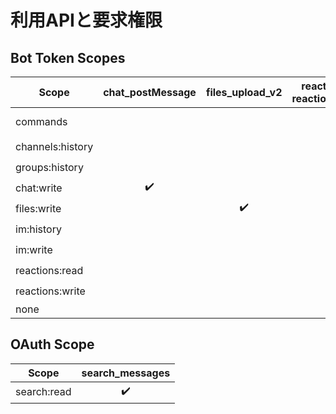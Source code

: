 # 利用APIと要求権限

## Bot Token Scopes

|      Scope       |  chat_postMessage  |  files_upload_v2   | reactions_add<br>reactions_remove |   reactions_get    | conversations_open | conversations_replies |    bot events    |     その他     |
| ---------------- | :----------------: | :----------------: | :-------------------------------: | :----------------: | :----------------: | :-------------------: | :--------------: | :------------: |
| commands         |                    |                    |                                   |                    |                    |                       |                  | Slash Commands |
| channels:history |                    |                    |                                   |                    |                    |  :heavy_check_mark:   | message.channels |                |
| groups:history   |                    |                    |                                   |                    |                    |  :heavy_check_mark:   |  message.groups  |                |
| chat:write       | :heavy_check_mark: |                    |                                   |                    |                    |                       |                  |                |
| files:write      |                    | :heavy_check_mark: |                                   |                    |                    |                       |                  |                |
| im:history       |                    |                    |                                   |                    |                    |  :heavy_check_mark:   |    message.im    |                |
| im:write         |                    |                    |                                   |                    | :heavy_check_mark: |                       |                  |                |
| reactions:read   |                    |                    |                                   | :heavy_check_mark: |                    |                       |                  |                |
| reactions:write  |                    |                    |        :heavy_check_mark:         |                    |                    |                       |                  |                |
| none             |                    |                    |                                   |                    |                    |                       | app_home_opened  |                |

## OAuth Scope

|    Scope    |  search_messages   |
| ----------- | :----------------: |
| search:read | :heavy_check_mark: |
